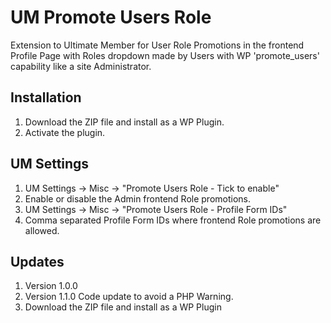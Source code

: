 # UM Promote Users Role
Extension to Ultimate Member for User Role Promotions in the frontend Profile Page with Roles dropdown made by Users with WP 'promote_users' capability like a site Administrator.

## Installation
1. Download the ZIP file and install as a WP Plugin.
2. Activate the plugin.

## UM Settings
1. UM Settings -> Misc -> "Promote Users Role - Tick to enable"
2. Enable or disable the Admin frontend Role promotions.
3. UM Settings -> Misc -> "Promote Users Role - Profile Form IDs"
4. Comma separated Profile Form IDs where frontend Role promotions are allowed.

## Updates
1. Version 1.0.0
2. Version 1.1.0 Code update to avoid a PHP Warning.
3. Download the ZIP file and install as a WP Plugin

